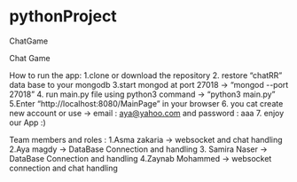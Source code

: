 # pythonProject
ChatGame


 Chat Game


How to run the app:
	1.clone or download the repository
	2. restore “chatRR” data base to your mongodb
	3.start mongod at port 27018 → “mongod  --port 27018”
	4. run main.py file using python3 command → “python3 main.py”
	5.Enter “http://localhost:8080/MainPage” in your browser
	6. you cat create new account or  use →  email : aya@yahoo.com and password : aaa
	7. enjoy our App :)



Team members and roles :
	1.Asma zakaria  → websocket and chat handling 
	2.Aya magdy → DataBase Connection and handling
	3. Samira Naser → DataBase Connection and handling
	4.Zaynab Mohammed → websocket connection and chat handling 
